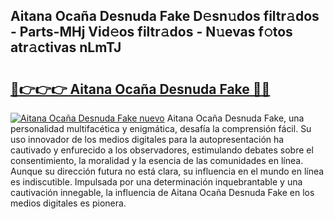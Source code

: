 ## Aitana Ocaña Desnuda Fake D𝚎sn𝚞dos filtr𝚊dos - Parts-MHj Vid𝚎os filtr𝚊dos - N𝚞evas f𝚘tos atr𝚊ctivas nLmTJ

# <h2><a href="http://mbb4do8.tromn.icu/?c=Aitana+Oca%c3%b1a+Desnuda+Fake">🔗👉👉👉 Aitana Ocaña Desnuda Fake 🔗🔗</a></h2>

[![Aitana Ocaña Desnuda Fake nuevo](https://i.imgur.com/pEAQMta.gif)](http://mbb4do8.tromn.icu/?c=Aitana+Oca%c3%b1a+Desnuda+Fake)
Aitana Ocaña Desnuda Fake, una personalidad multifacética y enigmática, desafía la comprensión fácil. Su uso innovador de los medios digitales para la autopresentación ha cautivado y enfurecido a los observadores, estimulando debates sobre el consentimiento, la moralidad y la esencia de las comunidades en línea. Aunque su dirección futura no está clara, su influencia en el mundo en línea es indiscutible. Impulsada por una determinación inquebrantable y una cautivación innegable, la influencia de Aitana Ocaña Desnuda Fake en los medios digitales es pionera.
